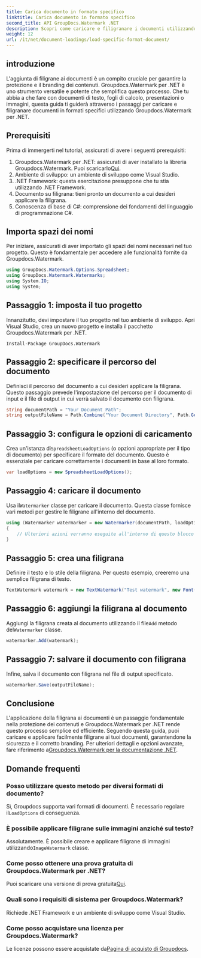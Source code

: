 ```yaml
---
title: Carica documento in formato specifico
linktitle: Carica documento in formato specifico
second_title: API GroupDocs.Watermark .NET
description: Scopri come caricare e filigranare i documenti utilizzando Groupdocs per .NET con questa guida passo passo. Proteggi e marchia i tuoi contenuti senza sforzo.
weight: 12
url: /it/net/document-loadings/load-specific-format-document/
---
```

## introduzione
L'aggiunta di filigrane ai documenti è un compito cruciale per garantire la protezione e il branding dei contenuti. Groupdocs.Watermark per .NET è uno strumento versatile e potente che semplifica questo processo. Che tu abbia a che fare con documenti di testo, fogli di calcolo, presentazioni o immagini, questa guida ti guiderà attraverso i passaggi per caricare e filigranare documenti in formati specifici utilizzando Groupdocs.Watermark per .NET.
## Prerequisiti
Prima di immergerti nel tutorial, assicurati di avere i seguenti prerequisiti:
1.  Groupdocs.Watermark per .NET: assicurati di aver installato la libreria Groupdocs.Watermark. Puoi scaricarlo[Qui](https://releases.groupdocs.com/Watermark/net/).
2. Ambiente di sviluppo: un ambiente di sviluppo come Visual Studio.
3. .NET Framework: questa esercitazione presuppone che tu stia utilizzando .NET Framework.
4. Documento su filigrana: tieni pronto un documento a cui desideri applicare la filigrana.
5. Conoscenza di base di C#: comprensione dei fondamenti del linguaggio di programmazione C#.

## Importa spazi dei nomi
Per iniziare, assicurati di aver importato gli spazi dei nomi necessari nel tuo progetto. Questo è fondamentale per accedere alle funzionalità fornite da Groupdocs.Watermark.
```csharp
using GroupDocs.Watermark.Options.Spreadsheet;
using GroupDocs.Watermark.Watermarks;
using System.IO;
using System;
```

## Passaggio 1: imposta il tuo progetto
Innanzitutto, devi impostare il tuo progetto nel tuo ambiente di sviluppo. Apri Visual Studio, crea un nuovo progetto e installa il pacchetto Groupdocs.Watermark per .NET.
```shell
Install-Package GroupDocs.Watermark
```
## Passaggio 2: specificare il percorso del documento
Definisci il percorso del documento a cui desideri applicare la filigrana. Questo passaggio prevede l'impostazione del percorso per il documento di input e il file di output in cui verrà salvato il documento con filigrana.
```csharp
string documentPath = "Your Document Path";
string outputFileName = Path.Combine("Your Document Directory", Path.GetFileName(documentPath));
```
## Passaggio 3: configura le opzioni di caricamento
 Crea un'istanza di`SpreadsheetLoadOptions` (o opzioni appropriate per il tipo di documento) per specificare il formato del documento. Questo è essenziale per caricare correttamente i documenti in base al loro formato.
```csharp
var loadOptions = new SpreadsheetLoadOptions();
```
## Passaggio 4: caricare il documento
 Usa il`Watermarker` classe per caricare il documento. Questa classe fornisce vari metodi per gestire le filigrane all'interno del documento.
```csharp
using (Watermarker watermarker = new Watermarker(documentPath, loadOptions))
{
    // Ulteriori azioni verranno eseguite all'interno di questo blocco
}
```
## Passaggio 5: crea una filigrana
Definire il testo e lo stile della filigrana. Per questo esempio, creeremo una semplice filigrana di testo.
```csharp
TextWatermark watermark = new TextWatermark("Test watermark", new Font("Arial", 12));
```
## Passaggio 6: aggiungi la filigrana al documento
Aggiungi la filigrana creata al documento utilizzando il file`Add` metodo del`Watermarker` classe.
```csharp
watermarker.Add(watermark);
```
## Passaggio 7: salvare il documento con filigrana
Infine, salva il documento con filigrana nel file di output specificato.
```csharp
watermarker.Save(outputFileName);
```

## Conclusione
L'applicazione della filigrana ai documenti è un passaggio fondamentale nella protezione dei contenuti e Groupdocs.Watermark per .NET rende questo processo semplice ed efficiente. Seguendo questa guida, puoi caricare e applicare facilmente filigrane ai tuoi documenti, garantendone la sicurezza e il corretto branding. Per ulteriori dettagli e opzioni avanzate, fare riferimento a[Groupdocs.Watermark per la documentazione .NET](https://tutorials.groupdocs.com/Watermark/net/).
## Domande frequenti
### Posso utilizzare questo metodo per diversi formati di documento?
 Sì, Groupdocs supporta vari formati di documenti. È necessario regolare il`LoadOptions` di conseguenza.
### È possibile applicare filigrane sulle immagini anziché sul testo?
 Assolutamente. È possibile creare e applicare filigrane di immagini utilizzando`ImageWatermark` classe.
### Come posso ottenere una prova gratuita di Groupdocs.Watermark per .NET?
 Puoi scaricare una versione di prova gratuita[Qui](https://releases.groupdocs.com/).
### Quali sono i requisiti di sistema per Groupdocs.Watermark?
Richiede .NET Framework e un ambiente di sviluppo come Visual Studio.
### Come posso acquistare una licenza per Groupdocs.Watermark?
Le licenze possono essere acquistate da[Pagina di acquisto di Groupdocs](https://purchase.groupdocs.com/buy).